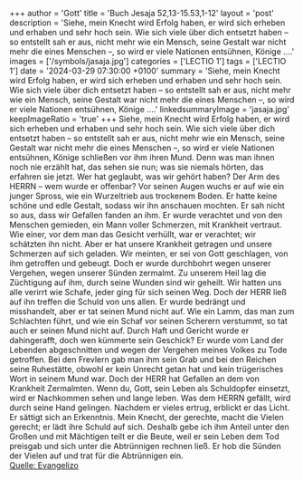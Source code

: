 +++
author = 'Gott'
title = 'Buch Jesaja 52,13-15.53,1-12'
layout = 'post'
description = 'Siehe, mein Knecht wird Erfolg haben, er wird sich erheben und erhaben und sehr hoch sein. Wie sich viele über dich entsetzt haben – so entstellt sah er aus, nicht mehr wie ein Mensch, seine Gestalt war nicht mehr die eines Menschen –, so wird er viele Nationen entsühnen, Könige ....'
images = ['/symbols/jasaja.jpg']
categories = ['LECTIO 1']
tags = ['LECTIO 1']
date = '2024-03-29 07:30:00 +0100'
summary = 'Siehe, mein Knecht wird Erfolg haben, er wird sich erheben und erhaben und sehr hoch sein. Wie sich viele über dich entsetzt haben – so entstellt sah er aus, nicht mehr wie ein Mensch, seine Gestalt war nicht mehr die eines Menschen –, so wird er viele Nationen entsühnen, Könige ....'
linkedsummaryImage = 'jasaja.jpg'
keepImageRatio = 'true'
+++
Siehe, mein Knecht wird Erfolg haben, er wird sich erheben und erhaben und sehr hoch sein.
Wie sich viele über dich entsetzt haben – so entstellt sah er aus, nicht mehr wie ein Mensch, seine Gestalt war nicht mehr die eines Menschen –,
so wird er viele Nationen entsühnen, Könige schließen vor ihm ihren Mund.<!--more--> Denn was man ihnen noch nie erzählt hat, das sehen sie nun; was sie niemals hörten, das erfahren sie jetzt.
Wer hat geglaubt, was wir gehört haben? Der Arm des HERRN – wem wurde er offenbar?
Vor seinen Augen wuchs er auf wie ein junger Spross, wie ein Wurzeltrieb aus trockenem Boden. Er hatte keine schöne und edle Gestalt, sodass wir ihn anschauen mochten. Er sah nicht so aus, dass wir Gefallen fanden an ihm.
Er wurde verachtet und von den Menschen gemieden, ein Mann voller Schmerzen, mit Krankheit vertraut. Wie einer, vor dem man das Gesicht verhüllt, war er verachtet; wir schätzten ihn nicht.
Aber er hat unsere Krankheit getragen und unsere Schmerzen auf sich geladen. Wir meinten, er sei von Gott geschlagen, von ihm getroffen und gebeugt.
Doch er wurde durchbohrt wegen unserer Vergehen, wegen unserer Sünden zermalmt. Zu unserem Heil lag die Züchtigung auf ihm, durch seine Wunden sind wir geheilt.
Wir hatten uns alle verirrt wie Schafe, jeder ging für sich seinen Weg. Doch der HERR ließ auf ihn treffen die Schuld von uns allen.
Er wurde bedrängt und misshandelt, aber er tat seinen Mund nicht auf. Wie ein Lamm, das man zum Schlachten führt, und wie ein Schaf vor seinen Scherern verstummt, so tat auch er seinen Mund nicht auf.
Durch Haft und Gericht wurde er dahingerafft, doch wen kümmerte sein Geschick? Er wurde vom Land der Lebenden abgeschnitten und wegen der Vergehen meines Volkes zu Tode getroffen.
Bei den Frevlern gab man ihm sein Grab und bei den Reichen seine Ruhestätte, obwohl er kein Unrecht getan hat und kein trügerisches Wort in seinem Mund war.
Doch der HERR hat Gefallen an dem von Krankheit Zermalmten. Wenn du, Gott, sein Leben als Schuldopfer einsetzt, wird er Nachkommen sehen und lange leben. Was dem HERRN gefällt, wird durch seine Hand gelingen.
Nachdem er vieles ertrug, erblickt er das Licht. Er sättigt sich an Erkenntnis. Mein Knecht, der gerechte, macht die Vielen gerecht; er lädt ihre Schuld auf sich.
Deshalb gebe ich ihm Anteil unter den Großen und mit Mächtigen teilt er die Beute, weil er sein Leben dem Tod preisgab und sich unter die Abtrünnigen rechnen ließ. Er hob die Sünden der Vielen auf und trat für die Abtrünnigen ein.<br> [Quelle: Evangelizo](https://evangeliumtagfuertag.org/DE/gospel)